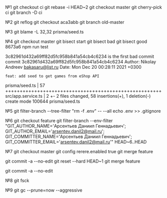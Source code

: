 №1
git checkout ci
git rebase -i HEAD~2
git checkout master
git cherry-pick ci
git branch -D ci

№2
git reflog
git checkout aca3abb
git branch old-master

№3
git blame -L 32,32 prisma/seed.ts

№4
git checkout master
git bisect start
git bisect bad
git bisect good 8673a6
npm run test

3c82961d432a69ff82d5fc958b841a54cb4c6234 is the first bad commit
commit 3c82961d432a69ff82d5fc958b841a54cb4c6234
Author: Nikolay Andreev <bakasaru@list.ru>
Date:   Mon Dec 20 00:28:11 2021 +0300

    feat: add seed to get games from eShop API

 prisma/seed.ts     | 57 ++++++++++++++++++++++++++++++++++++++++++++++++++++++
 src/app.service.ts |  2 +-
 2 files changed, 58 insertions(+), 1 deletion(-)
 create mode 100644 prisma/seed.ts

№5
git filter-branch --tree-filter "rm -f .env" -- --all
echo .env >> .gitignore

№6
git checkout feature
git filter-branch --env-filter "GIT_AUTHOR_NAME='Арсентьев Даниил Геннадьевич'; GIT_AUTHOR_EMAIL='arsentev.danil2@mail.ru'; GIT_COMMITTER_NAME='Арсентьев Даниил Геннадьевич'; GIT_COMMITTER_EMAIL='arsentev.danil2@mail.ru'" HEAD~6..HEAD

№7
git checkout master
git config rerere.enabled true
git merge feature

git commit -a --no-edit
git reset --hard HEAD~1
git merge feature

git commit -a --no-edit

№8
git fsck

№9
git gc --prune=now --aggressive

